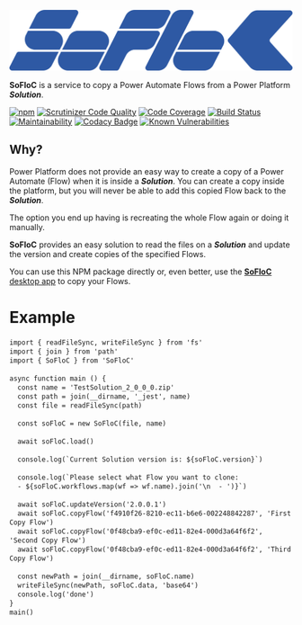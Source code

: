 ![SoFloC logo](https://raw.githubusercontent.com/russoedu/SoFloC/master/src/assets/sofloc-logo.svg)

**SoFloC** is a service to copy a Power Automate Flows from a Power Platform ***Solution***.

[![npm](https://img.shields.io/npm/v/sofloc.svg)](https://www.npmjs.com/package/sofloc)
[![Scrutinizer Code Quality](https://scrutinizer-ci.com/g/russoedu/SoFloC-service/badges/quality-score.png?b=main)](https://scrutinizer-ci.com/g/russoedu/SoFloC-service/?branch=main)
[![Code Coverage](https://scrutinizer-ci.com/g/russoedu/SoFloC-service/badges/coverage.png?b=main)](https://scrutinizer-ci.com/g/russoedu/SoFloC-service/?branch=main)
[![Build Status](https://scrutinizer-ci.com/g/russoedu/SoFloC-service/badges/build.png?b=main)](https://scrutinizer-ci.com/g/russoedu/SoFloC-service/build-status/main)
[![Maintainability](https://api.codeclimate.com/v1/badges/8628ac39a3d8a384b8c2/maintainability)](https://codeclimate.com/github/russoedu/SoFloC-service/maintainability)
[![Codacy Badge](https://app.codacy.com/project/badge/Grade/a8431aae83fb4b57a3913b92d6f41f7a)](https://www.codacy.com/gh/russoedu/SoFloC-service/dashboard?utm_source=github.com&amp;utm_medium=referral&amp;utm_content=russoedu/SoFloC-service&amp;utm_campaign=Badge_Grade)
[![Known Vulnerabilities](https://snyk.io/test/npm/sofloc/badge.svg)](https://snyk.io/test/npm/sofloc)


## Why?

Power Platform does not provide an easy way to create a copy of a Power Automate (Flow) when it is inside a ***Solution***.
You can create a copy inside the platform, but you will never be able to add this copied Flow back to the ***Solution***.

The option you end up having is recreating the whole Flow again or doing it manually.

**SoFloC** provides an easy solution to read the files on a ***Solution*** and update the version and create copies of the specified Flows.

You can use this NPM package directly or, even better, use the [**SoFloC** desktop app](https://russoedu.github.io/SoFloC/) to copy your Flows.

# Example
```
import { readFileSync, writeFileSync } from 'fs'
import { join } from 'path'
import { SoFloC } from 'SoFloC'

async function main () {
  const name = 'TestSolution_2_0_0_0.zip'
  const path = join(__dirname, '_jest', name)
  const file = readFileSync(path)

  const soFloC = new SoFloC(file, name)

  await soFloC.load()

  console.log(`Current Solution version is: ${soFloC.version}`)

  console.log(`Please select what Flow you want to clone:
  - ${soFloC.workflows.map(wf => wf.name).join('\n  - ')}`)

  await soFloC.updateVersion('2.0.0.1')
  await soFloC.copyFlow('f4910f26-8210-ec11-b6e6-002248842287', 'First Copy Flow')
  await soFloC.copyFlow('0f48cba9-ef0c-ed11-82e4-000d3a64f6f2', 'Second Copy Flow')
  await soFloC.copyFlow('0f48cba9-ef0c-ed11-82e4-000d3a64f6f2', 'Third Copy Flow')

  const newPath = join(__dirname, soFloC.name)
  writeFileSync(newPath, soFloC.data, 'base64')
  console.log('done')
}
main()
```
